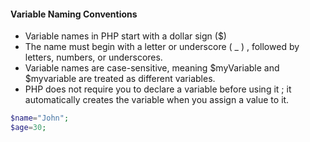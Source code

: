 #### Variable Naming Conventions
* Variable names in PHP start with a dollar sign ($) 
* The name must begin with a letter or underscore ( _ ) , followed by letters, numbers, or underscores. 
* Variable names are case-sensitive, meaning $myVariable and $myvariable are treated as different variables. 
* PHP does not require you to declare a variable before using it ; it automatically creates the variable when you assign a value to it.
```php
$name="John"; 
$age=30;
```
